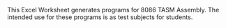 This Excel Worksheet generates programs for 8086 TASM Assembly.
The intended use for these programs is as test subjects for students.